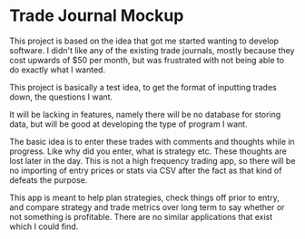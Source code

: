 # Trade Journal Mockup
This project is based on the idea that got me started wanting to develop software.  I didn't like any of the existing
trade journals, mostly because they cost upwards of $50 per month, but was frustrated with not 
being able to do exactly what I wanted.

This project is basically a test idea, to get the format of inputting trades down, the questions I want.

It will be lacking in features, namely there will be no database for storing data, but will be good at developing the
type of program I want.

The basic idea is to enter these trades with comments and thoughts while in progress.  Like why did you enter, what is
strategy etc.  These thoughts are lost later in the day.  This is not a high frequency trading app, so there will be
no importing of entry prices or stats via CSV after the fact as that kind of defeats the purpose.

This app is meant to help plan strategies, check things off prior to entry, and compare strategy and trade metrics over
long term to say whether or not something is profitable. There are no similar applications that exist which I could find.

